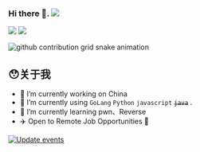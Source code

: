 ### Hi there 👋. ![](https://views.whatilearened.today/views/github/liode1s/liode1s.svg)


![](https://github-readme-stats.vercel.app/api?username=liode1s&show_icons=true&line_height=21&show_icons=true&theme=vue&hide_border=true)
![](https://github-readme-stats.vercel.app/api/top-langs/?username=liode1s&show_icons=true&layout=compact&theme=vue&hide_border=true&hide=html,css)




![github contribution grid snake animation](https://raw.githubusercontent.com/liode1s/liode1s/output/github-contribution-grid-snake.svg)

## 😯关于我

- 🔭 I’m currently working on China
- 🌱 I’m currently using `GoLang` `Python` `javascript` <del>`java`</del> . 
- 🌱 I’m currently learning pwn、Reverse
- ✈️ Open to Remote Job Opportunities 🍻


[![Update events](https://github.com/liode1s/liode1s/actions/workflows/social-readme.yml/badge.svg)](https://github.com/liode1s/liode1s/actions/workflows/social-readme.yml)

